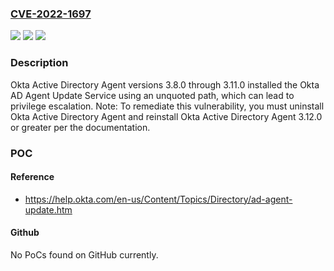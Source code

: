 ### [CVE-2022-1697](https://cve.mitre.org/cgi-bin/cvename.cgi?name=CVE-2022-1697)
![](https://img.shields.io/static/v1?label=Product&message=Okta%20Active%20Directory%20Agent&color=blue)
![](https://img.shields.io/static/v1?label=Version&message=n%2Fa&color=blue)
![](https://img.shields.io/static/v1?label=Vulnerability&message=Unquoted%20Search%20Path%20or%20Element&color=brighgreen)

### Description

Okta Active Directory Agent versions 3.8.0 through 3.11.0 installed the Okta AD Agent Update Service using an unquoted path, which can lead to privilege escalation. Note: To remediate this vulnerability, you must uninstall Okta Active Directory Agent and reinstall Okta Active Directory Agent 3.12.0 or greater per the documentation.

### POC

#### Reference
- https://help.okta.com/en-us/Content/Topics/Directory/ad-agent-update.htm

#### Github
No PoCs found on GitHub currently.

